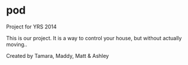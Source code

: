 pod
===

Project for YRS 2014

This is our project. It is a way to control your house, but without actually moving..




Created by Tamara, Maddy, Matt & Ashley